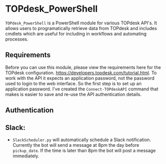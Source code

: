 # TOPdesk_PowerShell
`TOPdesk_PowerShell` is a PowerShell module for various TOPdesk API's. It allows users to programatically retrieve data from TOPdesk and includes cmdlets which are useful for including in workflows and automating processes. 

## Requirements
Before you can use this module, please view the requirements here for the TOPdesk configuration. https://developers.topdesk.com/tutorial.html. To work with the API it expects an application password, not the password used to login to the web interface. So the first step is to set up an application password. I've created the `Connect-TOPdeskAPI` command that makes is easier to save and re-use the API authentication details.

## Authentication


## Slack:
- `SlackScheduler.py` will automatically schedule a Slack notification. Currently the bot will send a message at 8pm the day before `pickup_date`. If the time is later than 8pm the bot will post a message immediately.